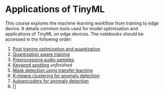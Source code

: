 # Applications of TinyML
This course explores the machine learning workflow from training to edge device. It details common tools used for model optimisation and applications of TinyML on edge devices. The notebooks should be accessed in the following order:

1. [Post traning optimization and quantization](./post-training-optimisation.ipynb)
2. [Quantization aware training](./quantization-aware-training.ipynb)
3. [Preprocessing audio samples](./preprocessing-audio-samples.ipynb)
4. [Keyword spotting](./keyword-spotting.ipynb) _unfinished_
5. [Mask detection using transfer learning](./mask-detection-using-transfer-learning.ipynb)
6. [K-means clustering for anomaly detection](./k-means-clustering-for-anomaly-detection.ipynb)
7. [Autoencoders for anomaly detection](./autoencoders-for-anomaly-detection.ipynb)
8. []
